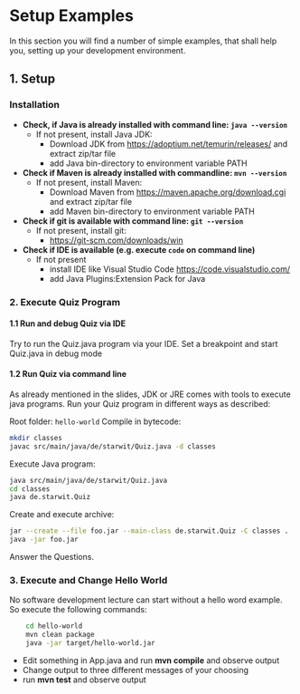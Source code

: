 # Setup Examples

In this section you will find a number of simple examples, that shall help you, setting up your development environment.

## 1. Setup

### Installation

* **Check, if Java is already installed with command line: `java --version`**
  * If not present, install Java JDK:
    * Download JDK from https://adoptium.net/temurin/releases/ and extract zip/tar file
    * add Java bin-directory to environment variable PATH
* **Check if Maven is already installed with commandline: `mvn --version`**
  * If not present, install Maven:
    * Download Maven from https://maven.apache.org/download.cgi and extract zip/tar file
    * add Maven bin-directory to environment variable PATH
* **Check if git is available with command line: `git --version`**
  * If not present, install git:
    * https://git-scm.com/downloads/win
* **Check if IDE is available (e.g. execute `code` on command line)**
  * If not present
    * install IDE like Visual Studio Code https://code.visualstudio.com/
    * add Java Plugins:Extension Pack for Java

### 2. Execute Quiz Program

#### 1.1 Run and debug Quiz via IDE

Try to run the Quiz.java program via your IDE. Set a breakpoint and start Quiz.java in debug mode

#### 1.2 Run Quiz via command line

As already mentioned in the slides, JDK or JRE comes with tools to execute java programs. Run your Quiz program in different ways as described:

Root folder: ```hello-world```
Compile in bytecode:

```bash
mkdir classes
javac src/main/java/de/starwit/Quiz.java -d classes
```

Execute Java program:

```bash
java src/main/java/de/starwit/Quiz.java
cd classes
java de.starwit.Quiz
```

Create and execute archive:

```bash
jar --create --file foo.jar --main-class de.starwit.Quiz -C classes .
java -jar foo.jar
```

Answer the Questions.

### 3. Execute  and Change Hello World

No software development lecture can start without a hello word example. So execute the following commands:

```bash
    cd hello-world
    mvn clean package
    java -jar target/hello-world.jar
```

* Edit something in App.java and run __mvn compile__  and observe output
* Change output to three different messages of your choosing
* run __mvn test__ and observe output